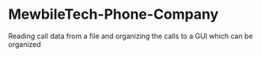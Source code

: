 # MewbileTech-Phone-Company
Reading call data from a file and organizing the calls to a GUI which can be organized 

